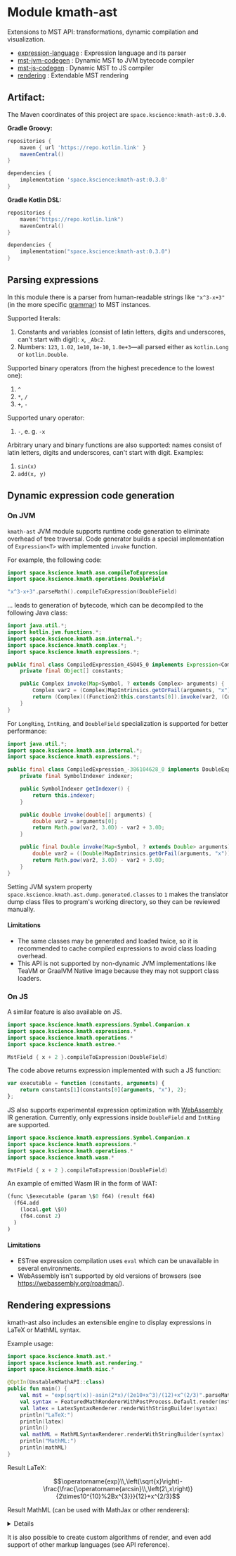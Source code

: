 # Module kmath-ast

Extensions to MST API: transformations, dynamic compilation and visualization.

 - [expression-language](src/commonMain/kotlin/space/kscience/kmath/ast/parser.kt) : Expression language and its parser
 - [mst-jvm-codegen](src/jvmMain/kotlin/space/kscience/kmath/asm/asm.kt) : Dynamic MST to JVM bytecode compiler
 - [mst-js-codegen](src/jsMain/kotlin/space/kscience/kmath/estree/estree.kt) : Dynamic MST to JS compiler
 - [rendering](src/commonMain/kotlin/space/kscience/kmath/ast/rendering/MathRenderer.kt) : Extendable MST rendering


## Artifact:

The Maven coordinates of this project are `space.kscience:kmath-ast:0.3.0`.

**Gradle Groovy:**
```groovy
repositories {
    maven { url 'https://repo.kotlin.link' }
    mavenCentral()
}

dependencies {
    implementation 'space.kscience:kmath-ast:0.3.0'
}
```
**Gradle Kotlin DSL:**
```kotlin
repositories {
    maven("https://repo.kotlin.link")
    mavenCentral()
}

dependencies {
    implementation("space.kscience:kmath-ast:0.3.0")
}
```

## Parsing expressions

In this module there is a parser from human-readable strings like `"x^3-x+3"` (in the more specific [grammar](reference/ArithmeticsEvaluator.g4)) to MST instances.

Supported literals:
1. Constants and variables (consist of latin letters, digits and underscores, can't start with digit): `x`, `_Abc2`.
2. Numbers: `123`, `1.02`, `1e10`, `1e-10`, `1.0e+3`&mdash;all parsed either as `kotlin.Long` or `kotlin.Double`.

Supported binary operators (from the highest precedence to the lowest one):
1. `^`
2. `*`, `/`
3. `+`, `-`

Supported unary operator:
1. `-`, e.&nbsp;g. `-x`

Arbitrary unary and binary functions are also supported: names consist of latin letters, digits and underscores, can't start with digit. Examples:
1. `sin(x)`
2. `add(x, y)`

## Dynamic expression code generation

### On JVM

`kmath-ast` JVM module supports runtime code generation to eliminate overhead of tree traversal. Code generator builds a
special implementation of `Expression<T>` with implemented `invoke` function.

For example, the following code:

```kotlin
import space.kscience.kmath.asm.compileToExpression
import space.kscience.kmath.operations.DoubleField

"x^3-x+3".parseMath().compileToExpression(DoubleField)
```

&mldr; leads to generation of bytecode, which can be decompiled to the following Java class:

```java
import java.util.*;
import kotlin.jvm.functions.*;
import space.kscience.kmath.asm.internal.*;
import space.kscience.kmath.complex.*;
import space.kscience.kmath.expressions.*;

public final class CompiledExpression_45045_0 implements Expression<Complex> {
    private final Object[] constants;

    public Complex invoke(Map<Symbol, ? extends Complex> arguments) {
        Complex var2 = (Complex)MapIntrinsics.getOrFail(arguments, "x");
        return (Complex)((Function2)this.constants[0]).invoke(var2, (Complex)this.constants[1]);
    }
}
```

For `LongRing`, `IntRing`, and `DoubleField` specialization is supported for better performance:

```java
import java.util.*;
import space.kscience.kmath.asm.internal.*;
import space.kscience.kmath.expressions.*;

public final class CompiledExpression_-386104628_0 implements DoubleExpression {
    private final SymbolIndexer indexer;

    public SymbolIndexer getIndexer() {
        return this.indexer;
    }

    public double invoke(double[] arguments) {
        double var2 = arguments[0];
        return Math.pow(var2, 3.0D) - var2 + 3.0D;
    }

    public final Double invoke(Map<Symbol, ? extends Double> arguments) {
        double var2 = ((Double)MapIntrinsics.getOrFail(arguments, "x")).doubleValue();
        return Math.pow(var2, 3.0D) - var2 + 3.0D;
    }
}
```

Setting JVM system property `space.kscience.kmath.ast.dump.generated.classes` to `1` makes the translator dump class files to program's working directory, so they can be reviewed manually.

#### Limitations

- The same classes may be generated and loaded twice, so it is recommended to cache compiled expressions to avoid class loading overhead.
- This API is not supported by non-dynamic JVM implementations like TeaVM or GraalVM Native Image because they may not support class loaders.

### On JS

A similar feature is also available on JS.

```kotlin
import space.kscience.kmath.expressions.Symbol.Companion.x
import space.kscience.kmath.expressions.*
import space.kscience.kmath.operations.*
import space.kscience.kmath.estree.*

MstField { x + 2 }.compileToExpression(DoubleField)
``` 

The code above returns expression implemented with such a JS function:

```js
var executable = function (constants, arguments) {
    return constants[1](constants[0](arguments, "x"), 2);
};
```

JS also supports experimental expression optimization with [WebAssembly](https://webassembly.org/) IR generation.
Currently, only expressions inside `DoubleField` and `IntRing` are supported.

```kotlin
import space.kscience.kmath.expressions.Symbol.Companion.x
import space.kscience.kmath.expressions.*
import space.kscience.kmath.operations.*
import space.kscience.kmath.wasm.*

MstField { x + 2 }.compileToExpression(DoubleField)
```

An example of emitted Wasm IR in the form of WAT:

```lisp
(func \$executable (param \$0 f64) (result f64)
  (f64.add
    (local.get \$0)
    (f64.const 2)
  )
)
```

#### Limitations

- ESTree expression compilation uses `eval` which can be unavailable in several environments.
- WebAssembly isn't supported by old versions of browsers (see https://webassembly.org/roadmap/).

## Rendering expressions

kmath-ast also includes an extensible engine to display expressions in LaTeX or MathML syntax.

Example usage:

```kotlin
import space.kscience.kmath.ast.*
import space.kscience.kmath.ast.rendering.*
import space.kscience.kmath.misc.*

@OptIn(UnstableKMathAPI::class)
public fun main() {
    val mst = "exp(sqrt(x))-asin(2*x)/(2e10+x^3)/(12)+x^(2/3)".parseMath()
    val syntax = FeaturedMathRendererWithPostProcess.Default.render(mst)
    val latex = LatexSyntaxRenderer.renderWithStringBuilder(syntax)
    println("LaTeX:")
    println(latex)
    println()
    val mathML = MathMLSyntaxRenderer.renderWithStringBuilder(syntax)
    println("MathML:")
    println(mathML)
}
```

Result LaTeX:

$$\operatorname{exp}\\,\left(\sqrt{x}\right)-\frac{\frac{\operatorname{arcsin}\\,\left(2\,x\right)}{2\times10^{10}%2Bx^{3}}}{12}+x^{2/3}$$

Result MathML (can be used with MathJax or other renderers):

<details>

```html
<math xmlns="https://www.w3.org/1998/Math/MathML">
    <mrow>
        <mo>exp</mo>
        <mspace width="0.167em"></mspace>
        <mfenced open="(" close=")" separators="">
            <msqrt>
                <mi>x</mi>
            </msqrt>
        </mfenced>
        <mo>-</mo>
        <mfrac>
            <mrow>
                <mfrac>
                    <mrow>
                        <mo>arcsin</mo>
                        <mspace width="0.167em"></mspace>
                        <mfenced open="(" close=")" separators="">
                            <mn>2</mn>
                            <mspace width="0.167em"></mspace>
                            <mi>x</mi>
                        </mfenced>
                    </mrow>
                    <mrow>
                        <mn>2</mn>
                        <mo>&times;</mo>
                        <msup>
                            <mrow>
                                <mn>10</mn>
                            </mrow>
                            <mrow>
                                <mn>10</mn>
                            </mrow>
                        </msup>
                        <mo>+</mo>
                        <msup>
                            <mrow>
                                <mi>x</mi>
                            </mrow>
                            <mrow>
                                <mn>3</mn>
                            </mrow>
                        </msup>
                    </mrow>
                </mfrac>
            </mrow>
            <mrow>
                <mn>12</mn>
            </mrow>
        </mfrac>
        <mo>+</mo>
        <msup>
            <mrow>
                <mi>x</mi>
            </mrow>
            <mrow>
                <mn>2</mn>
                <mo>/</mo>
                <mn>3</mn>
            </mrow>
        </msup>
    </mrow>
</math>
```

</details>

It is also possible to create custom algorithms of render, and even add support of other markup languages
(see API reference).
